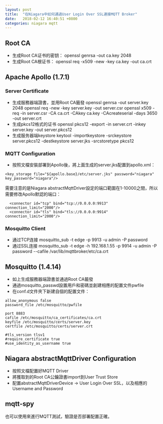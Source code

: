 ```yaml
---
layout: post
title:  "在Niagara中如何通過User Login Over SSL連接MQTT Broker"
date:   2018-02-12 16:40:51 +0800
categories: niagara mqtt
---
```


## Root CA
- 生成Root CA证书的密钥：
openssl genrsa -out ca.key 2048
- 生成Root CA根证书：
openssl req -x509 -new -key ca.key -out ca.crt



## Apache Apollo (1.7.1)
### Server Certificate
- 生成服務器端證書，並用Root CA籤發
openssl genrsa -out server.key  2048
openssl req -new -key server.key  -out server.csr
openssl x509 -req -in server.csr -CA ca.crt -CAkey ca.key -CAcreateserial -days 3650 -out server.crt
- 生成pkcs12格式的证书
openssl pkcs12 -export -in server.crt -inkey server.key -out server.pkcs12
- 生成服务器端keystore
keytool -importkeystore -srckeystore server.pkcs12 -destkeystore server.jks -srcstoretype  pkcs12

### MQTT Configuration
- 按照文檔安裝部署到Apollo後，將上面生成的server.jks配置到apollo.xml：

```
<key_storage file="${apollo.base}/etc/server.jks" password="niagara" key_password="niagara"/> 
```
需要注意的是Niagara abstractMqttDriver設定的端口範圍在1-10000之間，所以需要修改Apollo默認的端口：
```
  <connector id="tcp" bind="tcp://0.0.0.0:9913" connection_limit="2000"/>
  <connector id="tls" bind="tls://0.0.0.0:9914" connection_limit="2000"/>
```

### Mosquitto Client
- 通过TCP连接
mosquitto_sub -t edge -p 9913 -u admin -P password
- 通过SSL连接
mosquitto_sub -t edge -h 192.168.1.55 -p 9914 -u admin -P password --cafile /var/lib/mqttbroker/etc/ca.crt



## Mosquitto (1.4.14)
- 如上生成服務器端證書並通過Root CA籤發
- 通過mosquitto_passwd設置用戶和密碼並創建相應的配置文件pwfile
- 在conf.d文件夾下新建自個的配置文件：

```
allow_anonymous false
password_file /etc/mosquitto/pwfile

port 8883
cafile /etc/mosquitto/ca_certificates/ca.crt
keyfile /etc/mosquitto/certs/server.key
certfile /etc/mosquitto/certs/server.crt

#tls_version tlsv1
#require_certificate true
#use_identity_as_username true
```



## Niagara abstractMqttDriver Configuration
- 按照文檔配置好MQTT Driver
- 將獲取到的Root CA公鑰證書import到User Trust Store
- 配置abstractMqttDriverDevice -> User Login Over SSL，以及相應的Username and Password



## mqtt-spy
也可以使用來進行MQTT測試，驗證是否部署配置正確。
